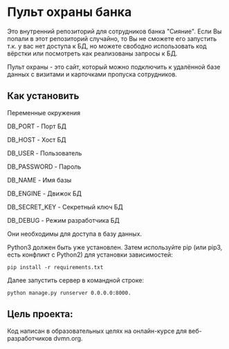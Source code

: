 # Пульт охраны банка
Это внутренний репозиторий для сотрудников банка "Сияние". Если Вы попали в этот репозиторий случайно, то Вы не сможете его запустить т.к. у вас нет доступа к БД, но можете свободно использовать код вёрстки или посмотреть как реализованы запросы к БД. 

Пульт охраны - это сайт, который можно подключить к удалённой базе данных с визитами и карточками пропуска сотрудников.

## Как установить

Переменные окружения

DB_PORT - Порт БД

DB_HOST - Хост БД

DB_USER - Пользователь

DB_PASSWORD - Пароль

DB_NAME - Имя базы

DB_ENGINE - Движок БД

DB_SECRET_KEY - Секретный ключ БД

DB_DEBUG - Режим разработчика БД

Они необходимы для доступа в базу данных.

Python3 должен быть уже установлен. Затем используйте pip (или pip3, есть конфликт с Python2) для установки зависимостей:

```
pip install -r requirements.txt
```
Далее запустить сервер в командной строке:

```
python manage.py runserver 0.0.0.0:8000.
```

## Цель проекта:
Код написан в образовательных целях на онлайн-курсе для веб-разработчиков dvmn.org.
